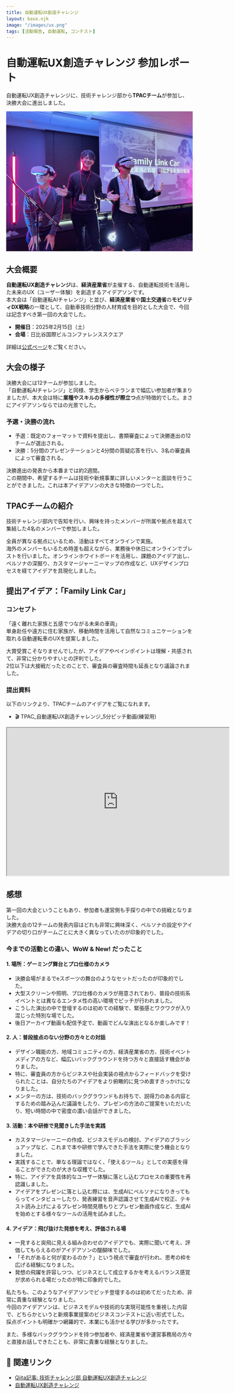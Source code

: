 ```yaml
---
title: 自動運転UX創造チャレンジ
layout: base.njk
image: "/images/ux.png"
tags: [活動報告, 自動運転, コンテスト]
---
```


# 自動運転UX創造チャレンジ 参加レポート

自動運転UX創造チャレンジに、技術チャレンジ部から**TPACチーム**が参加し、決勝大会に進出しました。

<img src=images\automotive_uxchallenge.png alt="決勝大会の様子" title="2025/2/15(土)に開催された決勝大会でのプレゼンの様子">


## 大会概要
**自動運転UX創造チャレンジ**は、**経済産業省**が主催する、自動運転技術を活用した未来のUX（ユーザー体験）を創造するアイデアソンです。  
本大会は「自動運転AIチャレンジ」と並び、**経済産業省**や**国土交通省**の**モビリティDX戦略**の一環として、自動車技術分野の人材育成を目的とした大会で、今回は記念すべき第一回の大会でした。

- **開催日**：2025年2月15日（土）
- **会場**：日比谷国際ビルコンファレンススクエア

詳細は[公式ページ](https://bd.techplay.jp/sdv-ideathon)をご覧ください。

## 大会の様子

決勝大会には12チームが参加しました。  
「自動運転AIチャレンジ」と同様、学生からベテランまで幅広い参加者が集まりましたが、本大会は特に**業種やスキルの多様性が際立つ**点が特徴的でした。まさにアイデアソンならではの光景でした。

### 予選・決勝の流れ
- 予選：既定のフォーマットで資料を提出し、書類審査によって決勝進出の12チームが選出される。
- 決勝：5分間のプレゼンテーションと4分間の質疑応答を行い、3名の審査員によって審査される。

決勝進出の発表から本番までは約2週間。  
この期間中、希望するチームは技術や新規事業に詳しいメンターと面談を行うことができました。これは本アイデアソンの大きな特徴の一つでした。

## TPACチームの紹介
技術チャレンジ部内で告知を行い、興味を持ったメンバーが所属や拠点を超えて集結した4名のメンバーで参加しました。

全員が異なる拠点にいるため、活動はすべてオンラインで実施。  
海外のメンバーもいるため時差も超えながら、業務後や休日にオンラインでブレストを行いました。オンラインホワイトボードを活用し、課題のアイデア出し、ペルソナの深掘り、カスタマージャーニーマップの作成など、UXデザインプロセスを経てアイデアを具現化しました。 

## 提出アイデア：「Family Link Car」
### コンセプト
「遠く離れた家族と五感でつながる未来の車両」  
単身赴任や遠方に住む家族が、移動時間を活用して自然なコミュニケーションを取れる自動運転車のUXを提案しました。

大賞受賞こそなりませんでしたが、アイデアやペインポイントは理解・共感されて、非常に分かりやすいとの評判でした。  
2位以下は大接戦だったとのことで、審査員の審査時間も延長となり議論されました。

### 提出資料
以下のリンクより、TPACチームのアイデアをご覧になれます。

- 🎬 TPAC_自動運転UX創造チャレンジ_5分ピッチ動画(練習用)

<div><iframe width="600" height="400" src="https://www.youtube.com/embed/jxU9wFd8ZFg?si=AGYPaCB-NJV66N1m"></iframe></div>

## 感想

第一回の大会ということもあり、参加者も運営側も手探りの中での挑戦となりました。  
決勝大会の12チームの発表内容はどれも非常に興味深く、ペルソナの設定やアイデアの切り口がチームごとに大きく異なっていたのが印象的でした。

### 今までの活動との違い、WoW & New! だったこと

#### 1. 場所：ゲーミング舞台とプロ仕様のカメラ
- 決勝会場がまるでeスポーツの舞台のようなセットだったのが印象的でした。  
- 大型スクリーンや照明、プロ仕様のカメラが用意されており、普段の技術系イベントとは異なるエンタメ性の高い環境でピッチが行われました。  
- こうした演出の中で登壇するのは初めての経験で、緊張感とワクワクが入り混じった特別な場でした。
- 後日アーカイブ動画も配信予定で、動画でどんな演出となるか楽しみです！

#### 2. 人：普段接点のない分野の方々との対話
- デザイン職能の方、地域コミュニティの方、経済産業省の方、技術イベントメディアの方など、幅広いバックグラウンドを持つ方々と直接話す機会がありました。  
- 特に、審査員の方からビジネスや社会実装の視点からフィードバックを受けられたことは、自分たちのアイデアをより俯瞰的に見つめ直すきっかけになりました。
- メンターの方は、技術のバックグラウンドもお持ちで、説得力のある内容とするための踏み込んだ議論をしたり、プレゼンの方法のご提案をいただいたり、短い時間の中で密度の濃い会話ができました。

#### 3. 活動：本や研修で見聞きした手法を実践
- カスタマージャーニーの作成、ビジネスモデルの検討、アイデアのブラッシュアップなど、これまで本や研修で学んできた手法を実際に使う機会となりました。  
- 実践することで、単なる理論ではなく、「使えるツール」としての実感を得ることができたのが大きな収穫でした。  
- 特に、アイデアを具体的なユーザー体験に落とし込むプロセスの重要性を再認識しました。
- アイデアをプレゼンに落とし込む際には、生成AIにペルソナになりきってもらってインタビューしたり、発表練習を音声認識させて生成AIで校正、テキスト読み上げによるプレゼン時間見積もりとプレゼン動画作成など、生成AIを始めとする様々なツールの活用を試みました。

#### 4. アイデア：飛び抜けた発想を考え、評価される場
- 一見すると突飛に見える組み合わせのアイデアでも、実際に聞いて考え、評価してもらえるのがアイデアソンの醍醐味でした。  
- 「それがあると何が変わるのか？」という視点で審査が行われ、思考の枠を広げる経験になりました。  
- 発想の飛躍を許容しつつ、ビジネスとして成立するかを考えるバランス感覚が求められる場だったのが特に印象的でした。

私たちも、このようなアイデアソンでピッチ登壇するのは初めてだったため、非常に貴重な経験となりました。  
今回のアイデアソンは、ビジネスモデルや技術的な実現可能性を重視した内容で、どちらかというと新規事業提案のビジネスコンテストに近い形式でした。  
採点ポイントも明確かつ網羅的で、本業にも活かせる学びが多かったです。

また、多様なバックグラウンドを持つ参加者や、経済産業省や運営事務局の方々と直接お話しできたことも、非常に貴重な経験となりました。

## 🔗 関連リンク

- [Qiita記事: 技術チャレンジ部 自動運転UX創造チャレンジ](https://qiita.com/kiwsdiv/items/763b4a73ee90ff0b3c0c)
- [自動運転UX創造チャレンジ](https://bd.techplay.jp/sdv-ideathon)
